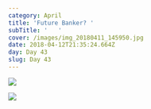 ```yaml
---
category: April
title: 'Future Banker? '
subTitle: '   '
cover: /images/img_20180411_145950.jpg
date: 2018-04-12T21:35:24.664Z
day: Day 43
slug: Day 43
---
```

![](/images/img_20180411_145950.jpg)

![](/images/img_20180411_142402.jpg)


